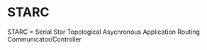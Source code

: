 STARC
=====

STARC = Serial Star Topological Asycnronous Application Routing Communicator/Controller
